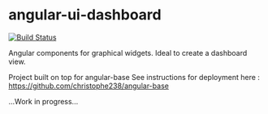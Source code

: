 # angular-ui-dashboard
[![Build Status](https://api.travis-ci.org/christophe238/angular-ui-dashboard.svg?branch=master)](https://api.travis-ci.org/christophe238/angular-ui-dashboard)

Angular components for graphical widgets. Ideal to create a dashboard view.


Project built on top for angular-base
See instructions for deployment here : https://github.com/christophe238/angular-base

...Work in progress...